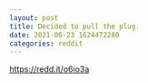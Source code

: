 ```yaml
--- 
layout: post 
title: Decided to pull the plug. 
date: 2021-06-23 1624472280 
categories: reddit 
--- 
```

https://redd.it/o6io3a